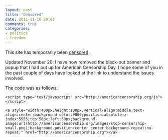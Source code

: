 ```yaml
---
layout: post
title: "Censored"
date: 2011-11-16 20:03
comments: true
categories: 
- politics
- freedom
---
```

This site has temporarily been [censored](http://americancensorship.org/).

Updated November 20: I have now removed the black-out banner and popup that I had put up for American Censorship Day. I hope some of you in the past couple of days have looked at the link to understand the issues involved.

The code was as follows:

	<script type="text/javascript" src="http://americancensorship.org/js"></script>

	<a style="width:400px;height:100px;vertical-align:middle;text-align:center;background-color:#000;position:absolute;z-index:5555;top:50px;left:50px;background-image:url(http://americancensorship.org/images/stop-censorship-small.png);background-position:center center;background-repeat:no-repeat;" href="http://americancensorship.org"></a>
